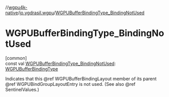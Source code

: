 //[wgpu4k-native](../../index.md)/[io.ygdrasil.wgpu](index.md)/[WGPUBufferBindingType_BindingNotUsed](-w-g-p-u-buffer-binding-type_-binding-not-used.md)

# WGPUBufferBindingType_BindingNotUsed

[common]\
const val [WGPUBufferBindingType_BindingNotUsed](-w-g-p-u-buffer-binding-type_-binding-not-used.md): [WGPUBufferBindingType](-w-g-p-u-buffer-binding-type/index.md)

Indicates that this @ref WGPUBufferBindingLayout member of its parent @ref WGPUBindGroupLayoutEntry is not used. (See also @ref SentinelValues.)